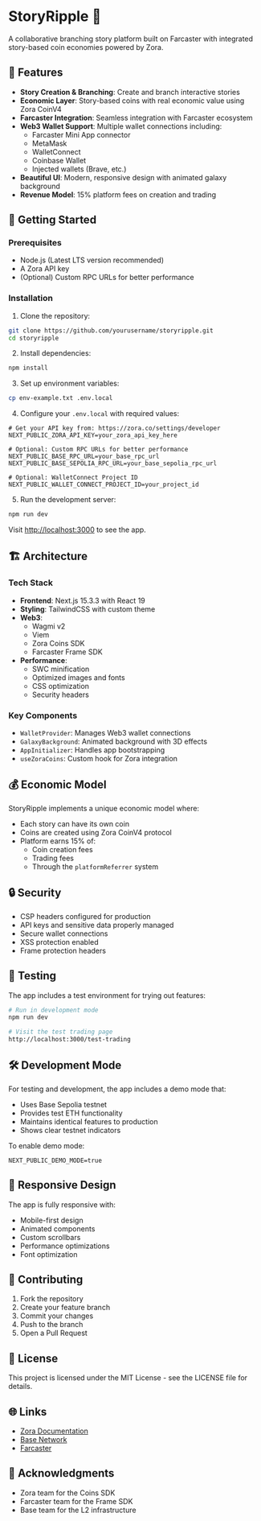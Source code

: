 # StoryRipple 🌊

A collaborative branching story platform built on Farcaster with integrated story-based coin economies powered by Zora.

## 🌟 Features

- **Story Creation & Branching**: Create and branch interactive stories
- **Economic Layer**: Story-based coins with real economic value using Zora CoinV4
- **Farcaster Integration**: Seamless integration with Farcaster ecosystem
- **Web3 Wallet Support**: Multiple wallet connections including:
  - Farcaster Mini App connector
  - MetaMask
  - WalletConnect
  - Coinbase Wallet
  - Injected wallets (Brave, etc.)
- **Beautiful UI**: Modern, responsive design with animated galaxy background
- **Revenue Model**: 15% platform fees on creation and trading

## 🚀 Getting Started

### Prerequisites

- Node.js (Latest LTS version recommended)
- A Zora API key
- (Optional) Custom RPC URLs for better performance

### Installation

1. Clone the repository:
```bash
git clone https://github.com/yourusername/storyripple.git
cd storyripple
```

2. Install dependencies:
```bash
npm install
```

3. Set up environment variables:
```bash
cp env-example.txt .env.local
```

4. Configure your `.env.local` with required values:
```env
# Get your API key from: https://zora.co/settings/developer
NEXT_PUBLIC_ZORA_API_KEY=your_zora_api_key_here

# Optional: Custom RPC URLs for better performance
NEXT_PUBLIC_BASE_RPC_URL=your_base_rpc_url
NEXT_PUBLIC_BASE_SEPOLIA_RPC_URL=your_base_sepolia_rpc_url

# Optional: WalletConnect Project ID
NEXT_PUBLIC_WALLET_CONNECT_PROJECT_ID=your_project_id
```

5. Run the development server:
```bash
npm run dev
```

Visit [http://localhost:3000](http://localhost:3000) to see the app.

## 🏗️ Architecture

### Tech Stack

- **Frontend**: Next.js 15.3.3 with React 19
- **Styling**: TailwindCSS with custom theme
- **Web3**: 
  - Wagmi v2
  - Viem
  - Zora Coins SDK
  - Farcaster Frame SDK
- **Performance**: 
  - SWC minification
  - Optimized images and fonts
  - CSS optimization
  - Security headers

### Key Components

- `WalletProvider`: Manages Web3 wallet connections
- `GalaxyBackground`: Animated background with 3D effects
- `AppInitializer`: Handles app bootstrapping
- `useZoraCoins`: Custom hook for Zora integration

## 💰 Economic Model

StoryRipple implements a unique economic model where:

- Each story can have its own coin
- Coins are created using Zora CoinV4 protocol
- Platform earns 15% of:
  - Coin creation fees
  - Trading fees
  - Through the `platformReferrer` system

## 🔒 Security

- CSP headers configured for production
- API keys and sensitive data properly managed
- Secure wallet connections
- XSS protection enabled
- Frame protection headers

## 🧪 Testing

The app includes a test environment for trying out features:

```bash
# Run in development mode
npm run dev

# Visit the test trading page
http://localhost:3000/test-trading
```

## 🛠️ Development Mode

For testing and development, the app includes a demo mode that:
- Uses Base Sepolia testnet
- Provides test ETH functionality
- Maintains identical features to production
- Shows clear testnet indicators

To enable demo mode:
```env
NEXT_PUBLIC_DEMO_MODE=true
```

## 📱 Responsive Design

The app is fully responsive with:
- Mobile-first design
- Animated components
- Custom scrollbars
- Performance optimizations
- Font optimization

## 🤝 Contributing

1. Fork the repository
2. Create your feature branch
3. Commit your changes
4. Push to the branch
5. Open a Pull Request

## 📄 License

This project is licensed under the MIT License - see the LICENSE file for details.

## 🌐 Links

- [Zora Documentation](https://docs.zora.co)
- [Base Network](https://base.org)
- [Farcaster](https://farcaster.xyz)

## 🙏 Acknowledgments

- Zora team for the Coins SDK
- Farcaster team for the Frame SDK
- Base team for the L2 infrastructure
